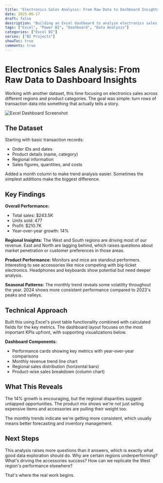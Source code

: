 ```yaml
---
title: "Electronics Sales Analysis: From Raw Data to Dashboard Insights"
date: 2025-06-17
draft: false
description: "Building an Excel dashboard to analyze electronics sales performance across regions and product categories"
tags: ["Excel", "Power BI", "Dashboard", "Data Analysis"]
categories: ["Excel BI"]
series: ["BI Projects"]
showToc: true
comments: true
---
```


# Electronics Sales Analysis: From Raw Data to Dashboard Insights

Working with another dataset, this time focusing on electronics sales across different regions and product categories. The goal was simple: turn rows of transaction data into something that actually tells a story.

![Excel Dashboard Screenshot](/img/electronics-sales-dashboard.png)
## The Dataset

Starting with basic transaction records:
- Order IDs and dates
- Product details (name, category)
- Regional information
- Sales figures, quantities, and costs

Added a month column to make trend analysis easier. Sometimes the simplest additions make the biggest difference.

## Key Findings

**Overall Performance:**
- Total sales: $243.5K
- Units sold: 477
- Profit: $210.7K
- Year-over-year growth: 14%

**Regional Insights:**
The West and South regions are driving most of our revenue. East and North are lagging behind, which raises questions about market penetration or customer preferences in those areas.

**Product Performance:**
Monitors and mice are standout performers. Interesting to see accessories like mice competing with big-ticket electronics. Headphones and keyboards show potential but need deeper analysis.

**Seasonal Patterns:**
The monthly trend reveals some volatility throughout the year. 2024 shows more consistent performance compared to 2023's peaks and valleys.

## Technical Approach

Built this using Excel's pivot table functionality combined with calculated fields for the key metrics. The dashboard layout focuses on the most important KPIs upfront, with supporting visualizations below.

**Dashboard Components:**
- Performance cards showing key metrics with year-over-year comparisons
- Monthly revenue trend line chart
- Regional sales distribution (horizontal bars)
- Product-wise sales breakdown (column chart)

## What This Reveals

The 14% growth is encouraging, but the regional disparities suggest untapped opportunities. The product mix shows we're not just selling expensive items and accessories are pulling their weight too.

The monthly trends indicate we're getting more consistent, which usually means better forecasting and inventory management.

## Next Steps

This analysis raises more questions than it answers, which is exactly what good data exploration should do. Why are certain regions underperforming? What's driving the accessories success? How can we replicate the West region's performance elsewhere?

That's where the real work begins.